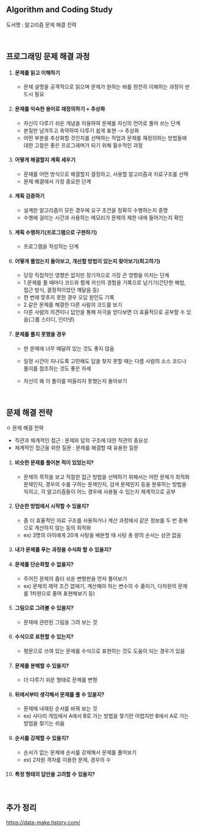 ## Algorithm and Coding Study

도서명 : 알고리즘 문제 해결 전략

<br/>

## 프로그래밍 문제 해결 과정

1. #### 문제를 읽고 이해하기
   + 문제 설명을 공격적으로 읽으며 문제가 원하는 바를 완전히 이해하는 과정이 반드시 필요

2. #### 문제를 익숙한 용어로 재정의하기 + 추상화
   + 자신이 다루기 쉬운 개념을 이용하여 문제를 자신의 언어로 풀어 쓰는 단계
   + 본질만 남겨두고 축약하여 다루기 쉽게 표현 -> 추상화
   + 어떤 부분을 추상화할 것인지를 선택하는 작업과 문제를 재정의하는 방법들에 대한 고찰은 좋은 프로그래머가 되기 위해 필수적인 과정
  
3. #### 어떻게 해결할지 계획 세우기
   + 문제를 어떤 방식으로 해결할지 결정하고, 사용할 알고리즘과 자료구조를 선택
   + 문제 해결에서 가장 중요한 단계
  
4. #### 계획 검증하기
   + 설계한 알고리즘이 모든 경우에 요구 조건을 정확히 수행하는지 증명
   + 수행에 걸리는 시간과 사용하는 메모리가 문제의 제한 내에 들어가는지 확인
  
5. #### 계획 수행하기(프로그램으로 구현하기)
   + 프로그램을 작성하는 단계
  
6. #### 어떻게 풀었는지 돌아보고, 개선할 방법이 있는지 찾아보기(회고하기)
   + 당장 직접적인 영향은 없지만 장기적으로 가장 큰 영향을 미치는 단계
   + 1.문제를 풀 때마다 코드와 함께 자신의 경험을 기록으로 남기기(간단한 해법, 접근 방식, 결정적이었던 깨달음 등)
   + 한 번에 맞추지 못한 경우 오답 원인도 기록
   + 2.같은 문제를 해결한 다른 사람의 코드를 보기
   + 다른 사람의 의견이나 답안을 통해 자극을 얻다보면 더 효율적으로 공부할 수 있음(그룹 스터디, 인터넷)

7. #### 문제를 풀지 못했을 경우
   + 한 문제에 너무 매달려 있는 것도 좋지 않음
   
   + 일정 시간이 지나도록 고민해도 답을 찾지 못할 때는 다름 사람의 소스 코드나 풀이를 참조하는 것도 좋은 자세
   
   + 자신이 왜 이 풀이를 떠올리지 못했는지 돌아보기
<br/>

## 문제 해결 전략

ㅇ 문제 해결 전략
- 직관과 체계적인 접근 : 문제와 답의 구조에 대한 직관의 중요성
- 체계적인 접근을 위한 질문 : 문제를 해결할 때 유용한 질문

1. #### 비슷한 문제를 풀어본 적이 있었는지?
   - 문제의 목적을 보고 적절한 접근 방법을 선택하기 위해서는 어떤 문제가 최적화 문제인지, 경우의 수를 구하는 문제인지, 검색 문제인지 등을 분류하는 방법을 익히고, 각 알고리즘들이 어느 경우에 사용될 수 있는지 체계적으로 공부
  
2. #### 단순한 방법에서 시작할 수 있을지?
   
   - 좀 더 효율적인 자료 구조를 사용하거나 계산 과정에서 같은 정보를 두 번 중복으로 계산하지 않는 등의 최적화
   - ex) 3명의 아이에게 20개 사탕을 배분할 때 사탕 총 량의 순서는 상관 없음
  
3. #### 내가 문제를 푸는 과정을 수식화 할 수 있을지?

4. #### 문제를 단순화할 수 없을지?
   
   - 주어진 문제의 좀더 쉬운 변형판을 먼저 풀어보기
   - ex) 문제의 제약 조건 없애기, 계산해야 하는 변수의 수 줄이기, 다차원의 문제를 1차원으로 줄여 표현해보기 등)
  
5. #### 그림으로 그려볼 수 있을지?
   - 문제에 관련된 그림을 그려 보는 것
  
6. #### 수식으로 표현할 수 있는지?
   - 평문으로 쓰여 있는 문제를 수식으로 표현하는 것도 도움이 되는 경우가 있음
  
7. #### 문제를 분해할 수 있을지?
   - 더 다루기 쉬운 형태로 문제를 변형
  
8. #### 뒤에서부터 생각해서 문제를 풀 수 있을지?
   - 문제에 내재된 순서를 바꿔 보는 것
   - ex) 사다리 게임에서 A에서 B로 가는 방법을 찿기란 어렵지만 B에서 A로 가는 방법을 찾기는 쉬움
  
9. #### 순서를 강제할 수 있을지?
   - 순서가 없는 문제에 순서를 강제해서 문제를 풀어보기
   - ex) 2차원 격자를 이용한 문제, 경우의 수
   
10. #### 특정 형태의 답만을 고려할 수 있을지?
    <br/>

## 추가 정리
<https://data-make.tistory.com/>